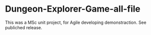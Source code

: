 # Dungeon-Explorer-Game-all-file
This was a MSc unit project, for Agile developing demonstraction. See publiched release. 

